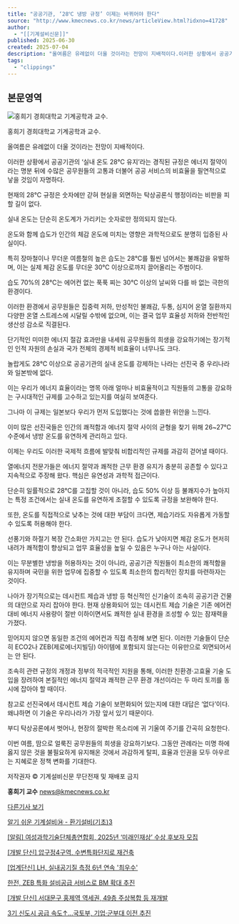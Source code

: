 ```yaml
---
title: "공공기관, ‘28℃ 냉방 규정’ 이제는 바뀌어야 한다"
source: "http://www.kmecnews.co.kr/news/articleView.html?idxno=41728"
author:
  - "[[기계설비신문]]"
published: 2025-06-30
created: 2025-07-04
description: "올여름은 유례없이 더울 것이라는 전망이 지배적이다.이러한 상황에서 공공기관의 ‘실내 온도 28℃ 유지’라는 경직된 규정은 에너지 절약이라는 명분 뒤에 수많은 공무원들의 고통과 더불어 공공 서비스의 비효율을 필연적으로 낳을 것임이 자명하다.현재의 28℃ 규정은 숫자에만 갇혀 현실을 외면하는 탁상공론식 행정이라는 비판을 피할 길이 없다.실내 온도는 단순히 온도계가 가리키는 숫자로만 정의되지 않는다.온도와 함께 습도가 인간의 체감 온도에 미치는 영향은 과학적으로도 분명히 입증된 사실이다.특히 장마철이나 무더운 여름철의 높은 습도는 28℃"
tags:
  - "clippings"
---
```

## 본문영역

![홍희기 경희대학교 기계공학과 교수.](https://cdn.kmecnews.co.kr/news/photo/202506/41728_30135_5240.jpg)

홍희기 경희대학교 기계공학과 교수.

올여름은 유례없이 더울 것이라는 전망이 지배적이다.

이러한 상황에서 공공기관의 ‘실내 온도 28℃ 유지’라는 경직된 규정은 에너지 절약이라는 명분 뒤에 수많은 공무원들의 고통과 더불어 공공 서비스의 비효율을 필연적으로 낳을 것임이 자명하다.

현재의 28℃ 규정은 숫자에만 갇혀 현실을 외면하는 탁상공론식 행정이라는 비판을 피할 길이 없다.

실내 온도는 단순히 온도계가 가리키는 숫자로만 정의되지 않는다.

온도와 함께 습도가 인간의 체감 온도에 미치는 영향은 과학적으로도 분명히 입증된 사실이다.

특히 장마철이나 무더운 여름철의 높은 습도는 28℃를 훨씬 넘어서는 불쾌감을 유발하며, 이는 실제 체감 온도를 무더운 30℃ 이상으로까지 끌어올리는 주범이다.

습도 70%의 28℃는 에어컨 없는 푹푹 찌는 30℃ 이상의 날씨와 다를 바 없는 극한의 환경이다.

이러한 환경에서 공무원들은 집중력 저하, 만성적인 불쾌감, 두통, 심지어 온열 질환까지 다양한 온열 스트레스에 시달릴 수밖에 없으며, 이는 결국 업무 효율성 저하와 전반적인 생산성 감소로 직결된다.

단기적인 미미한 에너지 절감 효과만을 내세워 공무원들의 희생을 강요하기에는 장기적인 인적 자원의 손실과 국가 전체의 경제적 비효율이 너무나도 크다.

놀랍게도 28℃ 이상으로 공공기관의 실내 온도를 강제하는 나라는 선진국 중 우리나라와 일본밖에 없다.

이는 우리가 에너지 효율이라는 명목 아래 얼마나 비효율적이고 직원들의 고통을 강요하는 구시대적인 규제를 고수하고 있는지를 여실히 보여준다.

그나마 이 규제는 일본보다 우리가 먼저 도입했다는 것에 씁쓸한 위안을 느낀다.

이미 많은 선진국들은 인간의 쾌적함과 에너지 절약 사이의 균형을 찾기 위해 26~27℃ 수준에서 냉방 온도를 유연하게 관리하고 있다.

이제는 우리도 이러한 국제적 흐름에 발맞춰 비합리적인 규제를 과감히 걷어낼 때이다.

열에너지 전문가들은 에너지 절약과 쾌적한 근무 환경 유지가 충분히 공존할 수 있다고 지속적으로 주장해 왔다. 핵심은 유연성과 과학적 접근이다.

단순히 일률적으로 28℃를 고집할 것이 아니라, 습도 50% 이상 등 불쾌지수가 높아지는 특정 조건에서는 실내 온도를 유연하게 조절할 수 있도록 규정을 보완해야 한다.

또한, 온도를 직접적으로 낮추는 것에 대한 부담이 크다면, 제습기라도 자유롭게 가동할 수 있도록 허용해야 한다.

선풍기와 하절기 복장 간소화만 가지고는 안 된다. 습도가 낮아지면 체감 온도가 현저히 내려가 쾌적함이 향상되고 업무 효율성을 높일 수 있음은 누구나 아는 사실이다.

이는 무분별한 냉방을 허용하자는 것이 아니라, 공공기관 직원들이 최소한의 쾌적함을 유지하며 국민을 위한 업무에 집중할 수 있도록 최소한의 합리적인 장치를 마련하자는 것이다.

나아가 장기적으로는 데시컨트 제습과 냉방 등 혁신적인 신기술이 조속히 공공기관 건물의 대안으로 자리 잡아야 한다. 현재 상용화되어 있는 데시컨트 제습 기술은 기존 에어컨 대비 에너지 사용량이 절반 이하이면서도 쾌적한 실내 환경을 조성할 수 있는 잠재력을 가졌다.

믿어지지 않으면 동일한 조건의 에어컨과 직접 측정해 보면 된다. 이러한 기술들이 단순히 ECO2나 ZEB(제로에너지빌딩) 아이템에 포함되지 않는다는 이유만으로 외면되어서는 안 된다.

조속히 관련 규정의 개정과 정부의 적극적인 지원을 통해, 이러한 친환경·고효율 기술 도입을 장려하여 본질적인 에너지 절약과 쾌적한 근무 환경 개선이라는 두 마리 토끼를 동시에 잡아야 할 때이다.

참고로 선진국에서 데시컨트 제습 기술이 보편화되어 있는지에 대한 대답은 ‘없다’이다. 왜냐하면 이 기술은 우리나라가 가장 앞서 있기 때문이다.

부디 탁상공론에서 벗어나, 현장의 절박한 목소리에 귀 기울여 주기를 간곡히 요청한다.

이번 여름, 땀으로 얼룩진 공무원들의 희생을 강요하기보다. 그동안 관례라는 미명 하에 옳지 않은 것을 불필요하게 유지해온 것에서 과감하게 탈피, 효율과 인권을 모두 아우르는 지혜로운 정책 변화를 기대한다.

저작권자 © 기계설비신문 무단전재 및 재배포 금지

**홍희기 교수** [news@kmecnews.co.kr](http://www.kmecnews.co.kr/news/)

[다른기사 보기](http://www.kmecnews.co.kr/news/articleList.html?sc_area=I&sc_word=iamzooo)

[알기 쉬운 기계설비㉞ - 환기설비(기초)3](http://www.kmecnews.co.kr/news/articleView.html?idxno=41627)

[\[알림\] 여성과학기술단체총연합회, 2025년 ‘미래인재상’ 수상 후보자 모집](http://www.kmecnews.co.kr/news/articleView.html?idxno=41935)

[\[개발 단신\] 압구정4구역, 수변특화단지로 재건축](http://www.kmecnews.co.kr/news/articleView.html?idxno=41934)

[\[업계단신\] LH, 실내공기질 측정 6년 연속 '최우수'](http://www.kmecnews.co.kr/news/articleView.html?idxno=41933)

[한전, ZEB 특화 설비공급 서비스로 BM 확대 추진](http://www.kmecnews.co.kr/news/articleView.html?idxno=41927)

[\[개발 단신\] 서대문구 홍제역 역세권, 49층 주상복합 등 재개발](http://www.kmecnews.co.kr/news/articleView.html?idxno=41926)

[3기 신도시 공급 속도↑…국토부, 기업·군부대 이전 추진](http://www.kmecnews.co.kr/news/articleView.html?idxno=41925)